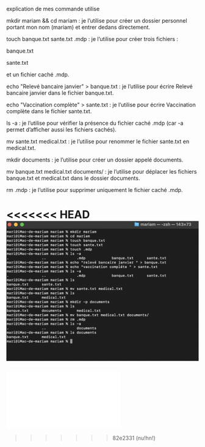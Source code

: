  
 explication de mes commande utilise
 
 
 
mkdir mariam && cd mariam : je l’utilise pour créer un dossier personnel portant mon nom (mariam) et entrer dedans directement.

touch banque.txt sante.txt .mdp : je l’utilise pour créer trois fichiers :

banque.txt

sante.txt

et un fichier caché .mdp.

echo "Relevé bancaire janvier" > banque.txt : je l’utilise pour écrire Relevé bancaire janvier dans le fichier banque.txt.

echo "Vaccination complète" > sante.txt : je l’utilise pour écrire Vaccination complète dans le fichier sante.txt.

ls -a : je l’utilise pour vérifier la présence du fichier caché .mdp (car -a permet d’afficher aussi les fichiers cachés).

mv sante.txt medical.txt : je l’utilise pour renommer le fichier sante.txt en medical.txt.

mkdir documents : je l’utilise pour créer un dossier appelé documents.

mv banque.txt medical.txt documents/ : je l’utilise pour déplacer les fichiers banque.txt et medical.txt dans le dossier documents.

rm .mdp : je l’utilise pour supprimer uniquement le fichier caché .mdp.

<<<<<<< HEAD
![](image/exo6-CAPTURE6.png)
=======








![](exercice6_correction.md)
>>>>>>> 82e2331 (nu!hn!)
